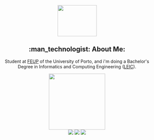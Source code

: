 <div id="header" align="center">
  <img src="https://media2.giphy.com/media/11jacPItBsJDLa/source.gif" width = 125 height = 100>
  <h2> :man_technologist: About Me:</h2>
</div>

<div id="intro" align="center">
  <p> Student at <a href="https://sigarra.up.pt/feup/pt/web_page.inicial">FEUP</a> of the University of Porto, and i'm doing a Bachelor's Degree in Informatics and Computing Engineering (<a href="https://sigarra.up.pt/feup/pt/cur_geral.cur_view?pv_ano_lectivo=2022&pv_origem=CUR&pv_tipo_cur_sigla=L&pv_curso_id=22841">LEIC</a>). </p>
</div>

<div id="stats" align="center">
  <img height="180em" src="https://github-readme-stats.vercel.app/api/top-langs/?username=joaossousa12&theme=dark&include_all_commits=false&count_private=true&layout=compact&hide=CMake,MAKEFILE">
</div>

<div id="languages_tools" align="center">
  <img src="https://img.shields.io/badge/Operating System-MacOS-informational?style=flat&logo=Apple&logoColor=white&color=FFFFFF">
  <img src="https://img.shields.io/badge/Tools for coding -Git-informational?style=flat&logo=Git&logoColor=white&color=4293F2">
  <img src="https://img.shields.io/badge/Editors-Visual Studio Code -informational?style=flat&logo=visual-studio-code&logoColor=white&color=42F29E">
</div>


